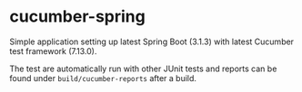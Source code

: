 # cucumber-spring

Simple application setting up latest Spring Boot (3.1.3) with latest Cucumber test framework (7.13.0).

The test are automatically run with other JUnit tests and reports can be found under `build/cucumber-reports` after a
build.